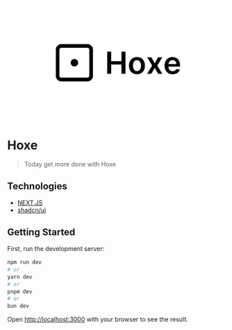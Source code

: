 <img src="https://github.com/matheusho/hoxe/blob/main/public/Hoxe.png" />

# Hoxe
> Today get more done with Hoxe

## Technologies

* [NEXT.JS](https://nextjs.org/)
* [shadcn/ui](https://ui.shadcn.com/)

## Getting Started

First, run the development server:

```bash
npm run dev
# or
yarn dev
# or
pnpm dev
# or
bun dev
```

Open [http://localhost:3000](http://localhost:3000) with your browser to see the result.
